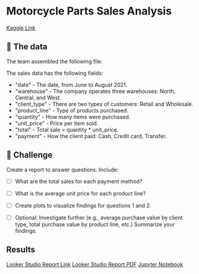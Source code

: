 # Motorcycle Parts Sales Analysis

[Kaggle Link](https://www.kaggle.com/code/devijeganath/motorcycle-parts-sales-analysis/notebook)

## 💾 The data
The team assembled the following file:

The sales data has the following fields:
- "date" - The date, from June to August 2021.
- "warehouse" - The company operates three warehouses: North, Central, and West.
- "client_type" - There are two types of customers: Retail and Wholesale.
- "product_line" - Type of products purchased.
- "quantity" - How many items were purchased.
- "unit_price" - Price per item sold.
- "total" - Total sale = quantity * unit\_price.
- "payment" - How the client paid: Cash, Credit card, Transfer.

## 💪 Challenge
Create a report to answer questions. Include:

- [ ] What are the total sales for each payment method?
- [ ] What is the average unit price for each product line?
- [ ] Create plots to visualize findings for questions 1 and 2.
- [ ] Optional: Investigate further (e.g., average purchase value by client type, total purchase value by product line, etc.)
Summarize your findings.


## Results
[Looker Studio Report Link](https://lookerstudio.google.com/reporting/e672fcb5-94f8-4a8b-ac7c-52de3a14d06e)
[Looker Studio Report PDF](./Motorcycle_Parts_Sales.pdf)
[Jupyter Notebook](./notebook.ipynb)
